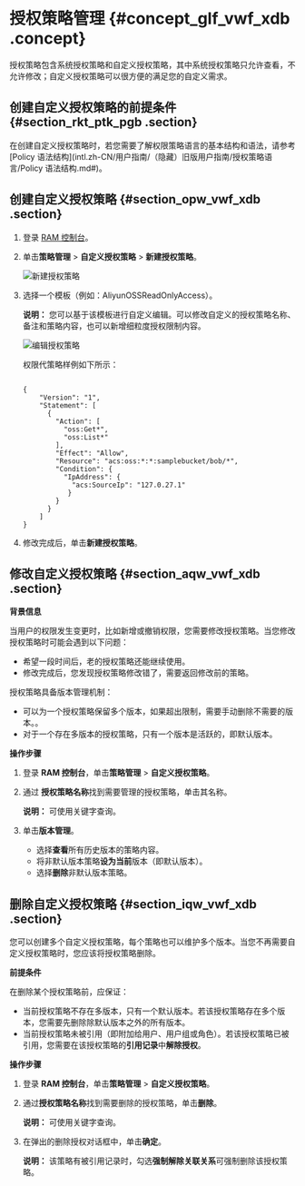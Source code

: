 # 授权策略管理 {#concept_glf_vwf_xdb .concept}

授权策略包含系统授权策略和自定义授权策略，其中系统授权策略只允许查看，不允许修改；自定义授权策略可以很方便的满足您的自定义需求。

## 创建自定义授权策略的前提条件 {#section_rkt_ptk_pgb .section}

在创建自定义授权策略时，若您需要了解权限策略语言的基本结构和语法，请参考[Policy 语法结构](intl.zh-CN/用户指南/（隐藏）旧版用户指南/授权策略语言/Policy 语法结构.md#)。

## 创建自定义授权策略 {#section_opw_vwf_xdb .section}

1.  登录 [RAM 控制台](https://ram.console.aliyun.com/)。
2.  单击**策略管理** \> **自定义授权策略** \> **新建授权策略**。

    ![](images/3598_zh-CN.png "新建授权策略")

3.  选择一个模板（例如：AliyunOSSReadOnlyAccess）。

    **说明：** 您可以基于该模板进行自定义编辑。可以修改自定义的授权策略名称、备注和策略内容，也可以新增细粒度授权限制内容。

    ![](images/3599_zh-CN.png "编辑授权策略")

    权限代策略样例如下所示：

    ```
    
    {
        "Version": "1",
        "Statement": [
          {
            "Action": [
              "oss:Get*",
              "oss:List*"
            ],
            "Effect": "Allow",
            "Resource": "acs:oss:*:*:samplebucket/bob/*",
            "Condition": {
              "IpAddress": {
                "acs:SourceIp": "127.0.27.1"
               }
            }
          }
        ]
    }
    ```

4.  修改完成后，单击**新建授权策略**。

## 修改自定义授权策略 {#section_aqw_vwf_xdb .section}

**背景信息**

当用户的权限发生变更时，比如新增或撤销权限，您需要修改授权策略。当您修改授权策略时可能会遇到以下问题：

-   希望一段时间后，老的授权策略还能继续使用。
-   修改完成后，您发现授权策略修改错了，需要返回修改前的策略。

授权策略具备版本管理机制：

-   可以为一个授权策略保留多个版本，如果超出限制，需要手动删除不需要的版本。。
-   对于一个存在多版本的授权策略，只有一个版本是活跃的，即默认版本。

**操作步骤**

1.  登录 **RAM 控制台**，单击**策略管理** \> **自定义授权策略**。
2.  通过 **授权策略名称**找到需要管理的授权策略，单击其名称。

    **说明：** 可使用关键字查询。

3.  单击**版本管理**。
    -   选择**查看**所有历史版本的策略内容。
    -   将非默认版本策略**设为当前**版本（即默认版本）。
    -   选择**删除**非默认版本策略。

## 删除自定义授权策略 {#section_iqw_vwf_xdb .section}

您可以创建多个自定义授权策略，每个策略也可以维护多个版本。当您不再需要自定义授权策略时，您应该将授权策略删除。

**前提条件**

在删除某个授权策略前，应保证：

-   当前授权策略不存在多版本，只有一个默认版本。若该授权策略存在多个版本，您需要先删除除默认版本之外的所有版本。
-   当前授权策略未被引用（即附加给用户、用户组或角色）。若该授权策略已被引用，您需要在该授权策略的**引用记录**中**解除授权**。

**操作步骤**

1.  登录 **RAM 控制台**，单击**策略管理** \> **自定义授权策略**。
2.  通过**授权策略名称**找到需要删除的授权策略，单击**删除**。

    **说明：** 可使用关键字查询。

3.  在弹出的删除授权对话框中，单击**确定**。

    **说明：** 该策略有被引用记录时，勾选**强制解除关联关系**可强制删除该授权策略。


